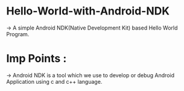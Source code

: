 # Hello-World-with-Android-NDK
-> A simple Android NDK(Native Development Kit) based Hello World Program.
# Imp Points :
-> Android NDK is a tool which we use to develop or debug Android Application using c and c++ language.
